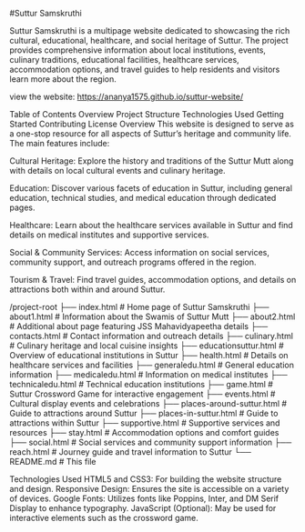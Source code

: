 #Suttur Samskruthi

Suttur Samskruthi is a multipage website dedicated to showcasing the rich cultural, educational, healthcare, and social heritage of Suttur. The project provides comprehensive information about local institutions, events, culinary traditions, educational facilities, healthcare services, accommodation options, and travel guides to help residents and visitors learn more about the region.

view the website: https://ananya1575.github.io/suttur-website/

Table of Contents
Overview
Project Structure
Technologies Used
Getting Started
Contributing
License
Overview
This website is designed to serve as a one-stop resource for all aspects of Suttur’s heritage and community life. The main features include:

Cultural Heritage:
Explore the history and traditions of the Suttur Mutt along with details on local cultural events and culinary heritage.

Education:
Discover various facets of education in Suttur, including general education, technical studies, and medical education through dedicated pages.

Healthcare:
Learn about the healthcare services available in Suttur and find details on medical institutes and supportive services.

Social & Community Services:
Access information on social services, community support, and outreach programs offered in the region.

Tourism & Travel:
Find travel guides, accommodation options, and details on attractions both within and around Suttur.

/project-root
├── index.html                 # Home page of Suttur Samskruthi
├── about1.html                # Information about the Swamis of Suttur Mutt
├── about2.html                # Additional about page featuring JSS Mahavidyapeetha details
├── contacts.html              # Contact information and outreach details
├── culinary.html              # Culinary heritage and local cuisine insights
├── educationsuttur.html       # Overview of educational institutions in Suttur
├── health.html                # Details on healthcare services and facilities
├── generaledu.html            # General education information
├── medicaledu.html            # Information on medical institutes
├── technicaledu.html          # Technical education institutions
├── game.html                  # Suttur Crossword Game for interactive engagement
├── events.html                # Cultural display events and celebrations
├── places-around-suttur.html  # Guide to attractions around Suttur
├── places-in-suttur.html      # Guide to attractions within Suttur
├── supportive.html            # Supportive services and resources
├── stay.html                  # Accommodation options and comfort guides
├── social.html                # Social services and community support information
├── reach.html                 # Journey guide and travel information to Suttur
└── README.md                  # This file

Technologies Used
HTML5 and CSS3: For building the website structure and design.
Responsive Design: Ensures the site is accessible on a variety of devices.
Google Fonts: Utilizes fonts like Poppins, Inter, and DM Serif Display to enhance typography.
JavaScript (Optional): May be used for interactive elements such as the crossword game.
